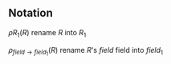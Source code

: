 ## Notation

${ \rho R_{1}(R) }$
rename ${ R }$ into ${ R_{1} }$

${ \rho_{field \longrightarrow field_{1}}(R) }$
rename ${ R }$'s ${ field }$ field into ${ field_{1} }$